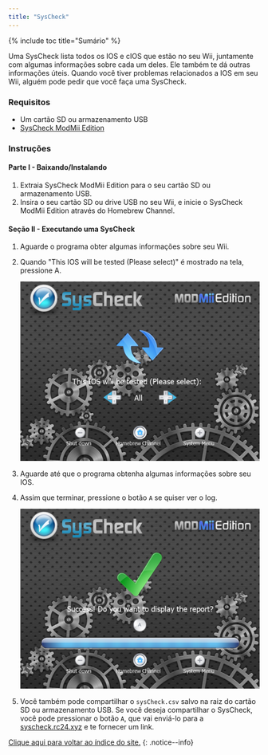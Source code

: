 ```yaml
---
title: "SysCheck"
---
```


{% include toc title="Sumário" %}

Uma SysCheck lista todos os IOS e cIOS que estão no seu Wii, juntamente com algumas informações sobre cada um deles. Ele também te dá outras informações úteis. Quando você tiver problemas relacionados a IOS em seu Wii, alguém pode pedir que você faça uma SysCheck.

### Requisitos

* Um cartão SD ou armazenamento USB
* [SysCheck ModMii Edition](https://oscwii.org/library/app/SysCheckME)

### Instruções
#### Parte I - Baixando/Instalando

1. Extraia SysCheck ModMii Edition para o seu cartão SD ou armazenamento USB.
1. Insira o seu cartão SD ou drive USB no seu Wii, e inicie o SysCheck ModMii Edition através do Homebrew Channel.

#### Seção II - Executando uma SysCheck

1. Aguarde o programa obter algumas informações sobre seu Wii.
1. Quando "This IOS will be tested (Please select)" é mostrado na tela, pressione A.

    ![](/images/homebrew/syscheck/syscheck_chooseios.png)

1. Aguarde até que o programa obtenha algumas informações sobre seu IOS.
1. Assim que terminar, pressione o botão `A` se quiser ver o log.

    ![](/images/homebrew/syscheck/syscheck_success.png)

1. Você também pode compartilhar o `sysCheck.csv` salvo na raiz do cartão SD ou armazenamento USB. Se você deseja compartilhar o SysCheck, você pode pressionar o botão `A`, que vai enviá-lo para a [syscheck.rc24.xyz](http://syscheck.rc24.xyz/) e te fornecer um link.

[Clique aqui para voltar ao índice do site.](site-navigation)
{: .notice--info}
